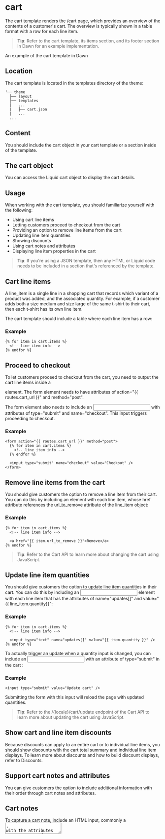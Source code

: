 # cart

The cart template renders the /cart page, which provides an overview of the contents of a customer's cart. The overview is typically shown in a table format with a row for each line item.

> **Tip**: Refer to the cart template, its items section, and its footer section in Dawn for an example implementation.

An example of the cart template in Dawn

## Location

The cart template is located in the templates directory of the theme:

```
└── theme
  ├── layout
  ├── templates
  |   ...
  |   ├── cart.json
  |   ...
  ...
```

## Content

You should include the cart object in your cart template or a section inside of the template.

## The cart object

You can access the Liquid cart object to display the cart details.

## Usage

When working with the cart template, you should familiarize yourself with the following:

- Using cart line items
- Letting customers proceed to checkout from the cart
- Providing an option to remove line items from the cart
- Updating line item quantities
- Showing discounts
- Using cart notes and attributes
- Displaying line item properties in the cart

> **Tip**: If you're using a JSON template, then any HTML or Liquid code needs to be included in a section that's referenced by the template.

## Cart line items

A line_item is a single line in a shopping cart that records which variant of a product was added, and the associated quantity. For example, if a customer adds both a size medium and size large of the same t-shirt to their cart, then each t-shirt has its own line item.

The cart template should include a table where each line item has a row:

### Example

```liquid
{% for item in cart.items %}
  <!-- line item info -->
{% endfor %}
```

## Proceed to checkout

To let customers proceed to checkout from the cart, you need to output the cart line items inside a <form> element. The form element needs to have attributes of action="{{ routes.cart_url }}" and method="post".

The form element also needs to include an <input /> with attributes of type="submit" and name="checkout". This input triggers proceeding to checkout.

### Example

```liquid
<form action="{{ routes.cart_url }}" method="post">
  {% for item in cart.items %}
    <!-- line item info -->
  {% endfor %}

  <input type="submit" name="checkout" value="Checkout" />
</form>
```

## Remove line items from the cart

You should give customers the option to remove a line item from their cart. You can do this by including an <a> element with each line item, whose href attribute references the url_to_remove attribute of the line_item object:

### Example

```liquid
{% for item in cart.items %}
  <!-- line item info -->

  <a href="{{ item.url_to_remove }}">Remove</a>
{% endfor %}
```

> **Tip**: Refer to the Cart API to learn more about changing the cart using JavaScript.

## Update line item quantities

You should give customers the option to update line item quantities in their cart. You can do this by including an <input /> element with each line item that has the attributes of name="updates[]" and value="{{ line_item.quantity}}":

### Example

```liquid
{% for item in cart.items %}
  <!-- line item info -->

  <input type="text" name="updates[]" value="{{ item.quantity }}" />
{% endfor %}
```

To actually trigger an update when a quantity input is changed, you can include an <input /> with an attribute of type="submit" in the cart <form>:

### Example

```liquid
<input type="submit" value="Update cart" />
```

Submitting the form with this input will reload the page with updated quantities.

> **Tip**: Refer to the /{locale}/cart/update endpoint of the Cart API to learn more about updating the cart using JavaScript.

## Show cart and line item discounts

Because discounts can apply to an entire cart or to individual line items, you should show discounts with the cart total summary and individual line item displays. To learn more about discounts and how to build discount displays, refer to Discounts.

## Support cart notes and attributes

You can give customers the option to include additional information with their order through cart notes and attributes.

## Cart notes

To capture a cart note, include an HTML input, commonly a <textarea>, with the attributes name="note" and form="cart" in the main-cart-footer.liquid file:

### main-cart-footer.liquid

```liquid
<textarea name="note" form="cart"></textarea>
```

This value is accessible through the note attribute of the cart object.

## Cart attributes

To capture a cart attribute, include an HTML input with the attributes name="attributes[attribute-name]" and form="cart" in the main-cart-footer.liquid file:

### main-cart-footer.liquid

```liquid
<p>
  <label>Please let us know your favorite color</label>

  <input type="text" name="attributes[Favorite color]" form="cart" value="{{ cart.attributes['Favorite color'] }}" />
</p>
```

Any values are accessible through the attributes attribute of the cart object.

## Display line item properties

When items are added to the cart, they can have line item properties included with them. You can display these properties on the cart page by looping through each property:

### Example

```liquid
{% for item in cart.items %}
  <!-- line item info -->

  {% unless item.properties == empty %}
    {% for property in item.properties %}
      {{ property.first }}:

      {% if property.last contains '/uploads/' %}
        <a href="{{ property.last }}">{{ property.last | split: '/' | last }}</a>
      {% else %}
        {{ property.last }}
      {% endif %}
    {% endfor %}
  {% endunless %}
{% endfor %}
```

> **Tip**: If two of the same item are added to the cart, but have unique line item properties, then they'll be split into separate line items.
